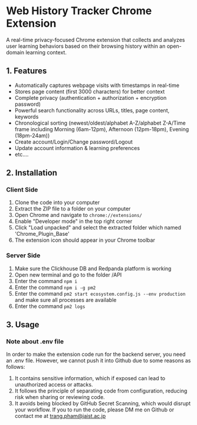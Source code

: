 # Web History Tracker Chrome Extension

A real-time privacy-focused Chrome extension that collects and analyzes user learning behaviors based on their browsing history within an open-domain learning context.

## 1. Features

- Automatically captures webpage visits with timestamps in real-time
- Stores page content (first 3000 characters) for better context
- Complete privacy (authentication + authorization + encryption password)
- Powerful search functionality across URLs, titles, page content, keywords
- Chronological sorting (newest/oldest/alphabet A-Z/alphabet Z-A/Time frame including Morning (6am-12pm), Afternoon (12pm-18pm), Evening (18pm-24am))
- Create account/Login/Change password/Logout
- Update account information & learning preferences
- etc....

## 2. Installation

### Client Side

1. Clone the code into your computer
2. Extract the ZIP file to a folder on your computer
3. Open Chrome and navigate to `chrome://extensions/`
4. Enable "Developer mode" in the top right corner
5. Click "Load unpacked" and select the extracted folder which named 'Chrome_Plugin_Base'
6. The extension icon should appear in your Chrome toolbar

### Server Side
1. Make sure the Clickhouse DB and Redpanda platform is working
2. Open new terminal and go to the folder /API
3. Enter the command ``` npm i ```
4. Enter the command ``` npm i -g pm2 ```
5. Enter the command ``` pm2 start ecosystem.config.js --env production ``` and make sure all processes are available
6. Enter the command ``` pm2 logs ``` 

## 3. Usage

### Note about .env file
In order to make the extension code run for the backend server, you need an .env file. However, we cannot push it into Github due to some reasons as follows:
1. It contains sensitive information, which if exposed can lead to unauthorized access or attacks.
2. It follows the principle of separating code from configuration, reducing risk when sharing or reviewing code.
3. It avoids being blocked by GitHub Secret Scanning, which would disrupt your workflow.
If you to run the code, please DM me on Github or contact me at trang.pham@jaist.ac.jp